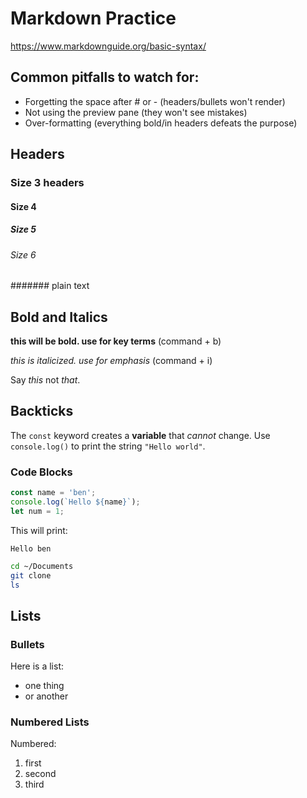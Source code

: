 # Markdown Practice

https://www.markdownguide.org/basic-syntax/

## Common pitfalls to watch for:

- Forgetting the space after # or - (headers/bullets won't render)
- Not using the preview pane (they won't see mistakes)
- Over-formatting (everything bold/in headers defeats the purpose)

## Headers
### Size 3 headers
#### Size 4
##### Size 5
###### Size 6
####### plain text

## Bold and Italics
**this will be bold. use for key terms** (command + b)

*this is italicized. use for emphasis* (command + i)

Say *this* not *that*.

## Backticks 

The `const` keyword creates a **variable** that *cannot* change. Use `console.log()` to print the string `"Hello world"`.

### Code Blocks
```javascript
const name = 'ben';
console.log(`Hello ${name}`);
let num = 1;
```

This will print:

```
Hello ben
```

```sh
cd ~/Documents
git clone
ls
```

## Lists

### Bullets
Here is a list:
* one thing
* or another

### Numbered Lists
Numbered:
1. first
2. second
3. third